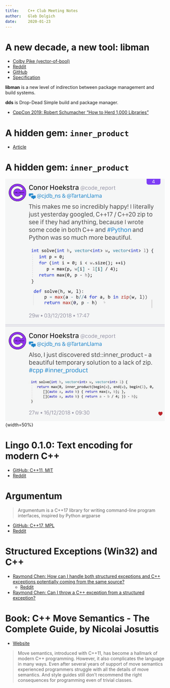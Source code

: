 ```yaml
---
title:    C++ Club Meeting Notes
author:   Gleb Dolgich
date:     2020-01-23
---
```


# A new decade, a new tool: **libman**

* [Colby Pike (vector-of-bool)](https://vector-of-bool.github.io/2020/01/06/new-decade.html)
* [Reddit](https://www.reddit.com/r/cpp/comments/ekwb4y/a_new_decade_a_new_tool/)
* [GitHub](https://github.com/vector-of-bool/libman)
* [Specification](https://api.csswg.org/bikeshed/?force=1&url=https://raw.githubusercontent.com/vector-of-bool/libman/develop/data/spec.bs)

**libman** is a new level of indirection between package management and build systems.

**dds** is Drop-Dead Simple build and package manager.

* [CppCon 2019: Robert Schumacher “How to Herd 1,000 Libraries”](https://youtu.be/Lb3hlLlHTrs)

# A hidden gem: `inner_product`

* [Article](https://marcoarena.wordpress.com/2017/11/14/a-hidden-gem-inner_product/)

# A hidden gem: `inner_product`

![](img/hoekstra-inner_product.png){width=50%}

# Lingo 0.1.0: Text encoding for modern C++

* [GitHub: C++11, MIT](https://github.com/rick-de-water/Lingo)
* [Reddit](https://www.reddit.com/r/cpp/comments/ekhkk6/lingo_010_text_encoding_for_modern_c/)

# Argumentum

> Argumentum is a C++17 library for writing command-line program interfaces, inspired by Python argparse

* [GitHub: C++17, MPL](https://github.com/mmahnic/argumentum)
* [Reddit](https://www.reddit.com/r/cpp/comments/ekgdfr/argumentum_is_a_c17_library_for_writing/)

# Structured Exceptions (Win32) and C++

* [Raymond Chen: How can I handle both structured exceptions and C++ exceptions potentially coming from the same source?](https://devblogs.microsoft.com/oldnewthing/20200116-00/?p=103333)
  * [Reddit](https://www.reddit.com/r/cpp/comments/epwpx3/how_can_i_handle_both_structured_exceptions_and_c/)
* [Raymond Chen: Can I throw a C++ exception from a structured exception?](https://devblogs.microsoft.com/oldnewthing/?p=96706)

# Book: C++ Move Semantics - The Complete Guide, by Nicolai Josuttis

* [Website](http://www.cppmove.com)

> Move semantics, introduced with C++11, has become a hallmark of modern C++ programming. However, it also complicates the language in many ways. Even after several years of support of move semantics experienced programmers struggle with all the details of move semantics. And style guides still don't recommend the right consequences for programming even of trivial classes.

